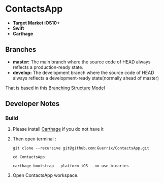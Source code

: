 # ContactsApp

*   __Target Market iOS10+__
*   __Swift__
*   __Carthage__


## Branches

*   __master:__ The main branch where the source code of HEAD always reflects a production-ready state.
*   __develop:__ The development branch where the source code of HEAD always reflects a development-ready state(normally ahead of master)

That is based in this [Branching Structure Model](http://nvie.com/posts/a-successful-git-branching-model/)



## Developer Notes
### Build
 1. Please install [Carthage](https://github.com/Carthage/Carthage#installing-carthage) if you do not have it

 2. Then open terminal :

    `git clone --recursive git@github.com:Guerrix/ContactsApp.git`

    `cd ContactsApp `

    `carthage bootstrap --platform iOS --no-use-binaries`

 3. Open ContactsApp workspace.
